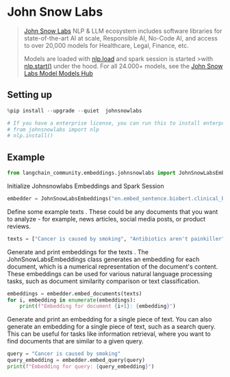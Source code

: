 # John Snow Labs

>[John Snow Labs](https://nlp.johnsnowlabs.com/) NLP & LLM ecosystem includes software libraries for state-of-the-art AI at scale, Responsible AI, No-Code AI, and access to over 20,000 models for Healthcare, Legal, Finance, etc.
>
>Models are loaded with [nlp.load](https://nlp.johnsnowlabs.com/docs/en/jsl/load_api) and spark session is started >with [nlp.start()](https://nlp.johnsnowlabs.com/docs/en/jsl/start-a-sparksession) under the hood.
>For all 24.000+ models, see the [John Snow Labs Model Models Hub](https://nlp.johnsnowlabs.com/models)


## Setting up


```python
%pip install --upgrade --quiet  johnsnowlabs
```


```python
# If you have a enterprise license, you can run this to install enterprise features
# from johnsnowlabs import nlp
# nlp.install()
```

## Example


```python
from langchain_community.embeddings.johnsnowlabs import JohnSnowLabsEmbeddings
```

Initialize Johnsnowlabs Embeddings and Spark Session


```python
embedder = JohnSnowLabsEmbeddings("en.embed_sentence.biobert.clinical_base_cased")
```

Define some example texts . These could be any documents that you want to analyze - for example, news articles, social media posts, or product reviews.


```python
texts = ["Cancer is caused by smoking", "Antibiotics aren't painkiller"]
```

Generate and print embeddings for the texts . The JohnSnowLabsEmbeddings class generates an embedding for each document, which is a numerical representation of the document's content. These embeddings can be used for various natural language processing tasks, such as document similarity comparison or text classification.


```python
embeddings = embedder.embed_documents(texts)
for i, embedding in enumerate(embeddings):
    print(f"Embedding for document {i+1}: {embedding}")
```

Generate and print an embedding for a single piece of text. You can also generate an embedding for a single piece of text, such as a search query. This can be useful for tasks like information retrieval, where you want to find documents that are similar to a given query.


```python
query = "Cancer is caused by smoking"
query_embedding = embedder.embed_query(query)
print(f"Embedding for query: {query_embedding}")
```
